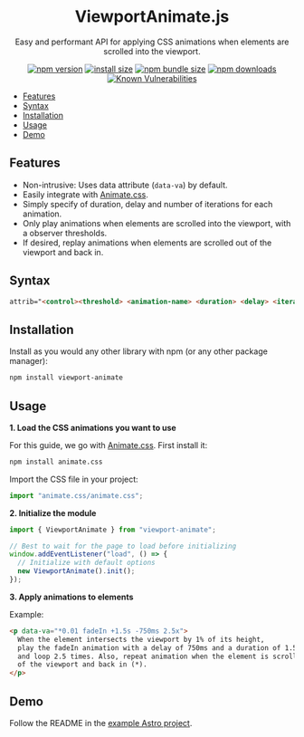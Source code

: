 <h1 align="center"><b>ViewportAnimate.js</b></h1>
<p align="center">Easy and performant API for applying CSS animations when elements are scrolled into the viewport.</p>

<div align="center">

[![npm version](https://img.shields.io/npm/v/viewport-animate.svg?style=flat-square)](https://www.npmjs.org/package/viewport-animate)
[![install size](https://img.shields.io/badge/dynamic/json?url=https://packagephobia.com/v2/api.json?p=viewport-animate&query=$.install.pretty&label=install%20size&style=flat-square)](https://packagephobia.now.sh/result?p=viewport-animate)
[![npm bundle size](https://img.shields.io/bundlephobia/minzip/viewport-animate?style=flat-square)](https://bundlephobia.com/package/viewport-animate@latest)
[![npm downloads](https://img.shields.io/npm/dm/viewport-animate.svg?style=flat-square)](https://npm-stat.com/charts.html?package=viewport-animate)
[![Known Vulnerabilities](https://snyk.io/test/npm/viewport-animate/badge.svg)](https://snyk.io/test/npm/viewport-animate)

</div>

- [Features](#features)
- [Syntax](#syntax)
- [Installation](#installation)
- [Usage](#usage)
- [Demo](#demo)


## Features

- Non-intrusive: Uses data attribute (`data-va`) by default.
- Easily integrate with [Animate.css](https://animate.style/).
- Simply specify of duration, delay and number of iterations for each animation.
- Only play animations when elements are scrolled into the viewport, with a observer thresholds.
- If desired, replay animations when elements are scrolled out of the viewport and back in.

## Syntax

  ```html
  attrib="<control><threshold> <animation-name> <duration> <delay> <iterations>"
  ```

## Installation

Install as you would any other library with npm (or any other package manager):

```bash
npm install viewport-animate
```

## Usage

**1. Load the CSS animations you want to use**

For this guide, we go with [Animate.css](https://animate.style/). First install it:

```bash
npm install animate.css
```

Import the CSS file in your project:

```ts
import "animate.css/animate.css";
```

**2. Initialize the module**

```ts
import { ViewportAnimate } from "viewport-animate";

// Best to wait for the page to load before initializing
window.addEventListener("load", () => {
  // Initialize with default options
  new ViewportAnimate().init();
});
```

**3. Apply animations to elements**

Example:
```html
<p data-va="*0.01 fadeIn +1.5s -750ms 2.5x">
  When the element intersects the viewport by 1% of its height,
  play the fadeIn animation with a delay of 750ms and a duration of 1.5s,
  and loop 2.5 times. Also, repeat animation when the element is scrolled out
  of the viewport and back in (*).
</p>
```

## Demo

Follow the README in the [example Astro project](./packages/viewport-animate-example.astro/).
